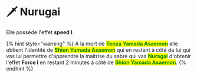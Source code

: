 # 🗡  Nurugai

Elle possède l'effet **speed I**.

{% hint style="warning" %}
A la mort de <mark style="color:green;">**Tenza Yamada Asaemon**</mark> elle obtient l'identité de <mark style="color:green;">**Shion Yamada Asaemon**</mark> qui en restant à côté de lui qui vas lui permettre d'apprendre la maitrise du sabre qui vas   <mark style="color:green;">**Nuragai**</mark> d'obtenir l'effet **Force I** en restant 2 minutes à côté de <mark style="color:green;">**Shion Yamada Asaemon**</mark>.
{% endhint %}
